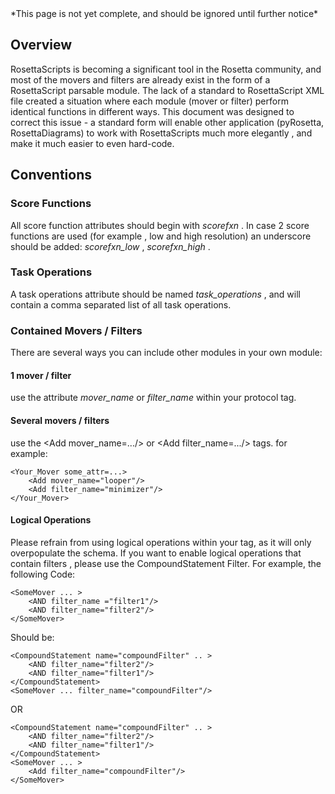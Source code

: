 <!-- --- title: Rosettascripts Guidelines For Writing New Movers And Filters -->*This page is not yet complete, and should be ignored until further notice*

Overview
--------

RosettaScripts is becoming a significant tool in the Rosetta community, and most of the movers and filters are already exist in the form of a RosettaScript parsable module. The lack of a standard to RosettaScript XML file created a situation where each module (mover or filter) perform identical functions in different ways. This document was designed to correct this issue - a standard form will enable other application (pyRosetta, RosettaDiagrams) to work with RosettaScripts much more elegantly , and make it much easier to even hard-code.

Conventions
-----------

### Score Functions

All score function attributes should begin with *scorefxn* . In case 2 score functions are used (for example , low and high resolution) an underscore should be added: *scorefxn\_low* , *scorefxn\_high* .

### Task Operations

A task operations attribute should be named *task\_operations* , and will contain a comma separated list of all task operations.

### Contained Movers / Filters

There are several ways you can include other modules in your own module:

#### 1 mover / filter

use the attribute *mover\_name* or *filter\_name* within your protocol tag.

#### Several movers / filters

use the \<Add mover\_name=.../\> or \<Add filter\_name=.../\> tags. for example:

    <Your_Mover some_attr=...>
        <Add mover_name="looper"/>
        <Add filter_name="minimizer"/>
    </Your_Mover>

#### Logical Operations

Please refrain from using logical operations within your tag, as it will only overpopulate the schema. If you want to enable logical operations that contain filters , please use the CompoundStatement Filter. For example, the following Code:

    <SomeMover ... >
        <AND filter_name ="filter1"/>
        <AND filter_name="filter2"/>
    </SomeMover>

Should be:

    <CompoundStatement name="compoundFilter" .. >
        <AND filter_name="filter2"/>
        <AND filter_name="filter1"/>
    </CompoundStatement>
    <SomeMover ... filter_name="compoundFilter"/>

OR

    <CompoundStatement name="compoundFilter" .. >
        <AND filter_name="filter2"/>
        <AND filter_name="filter1"/>
    </CompoundStatement>
    <SomeMover ... >
        <Add filter_name="compoundFilter"/>
    </SomeMover>
